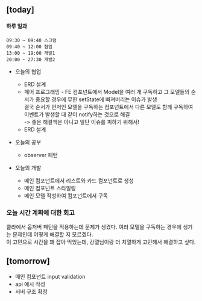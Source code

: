 ## [today]   

#### 하루 일과
```
09:30 ~ 09:40 스크럼
09:40 ~ 12:00 협업
13:00 ~ 19:00 개발1
20:00 ~ 27:30 개발2
```

* 오늘의 협업
  * ERD 설계
  * 페어 프로그래밍 - FE 컴포넌트에서 Model을 여러 개 구독하고 그 모델들의 순서가 중요할 경우에 무한 setState에 빠져버리는 이슈가 발생   
    결국 순서가 먼저인 모델을 구독하는 컴포넌트에서 다른 모델도 함께 구독하여 이벤트가 발생할 때 같이 notify하는 것으로 해결    
    -> 좋은 해결책은 아니고 일단 이슈를 피하기 위해서!
  * ERD 설계

* 오늘의 공부
  * observer 패턴

* 오늘의 개발
  * 메인 컴포넌트에서 리스트와 카드 컴포넌트로 생성
  * 메인 컴포넌트 스타일링
  * 메인 모델 작성하여 컴포넌트에서 구독


### 오늘 시간 계획에 대한 회고
클라에서 옵저버 패턴을 적용하는데 문제가 생겼다. 여러 모델을 구독하는 경우에 생기는 문제인데 어떻게 해결할 지 모르겠다.   
이 고민으로 시간을 꽤 잡아 먹었는데, 강열님이랑 더 치열하게 고민해서 해결하고 싶다.


## [tomorrow]
* 메인 컴포넌트 input validation
* api 예시 작성
* 서버 구조 확정

